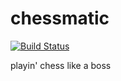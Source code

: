 chessmatic
==========

[![Build Status](https://travis-ci.org/colbyr/chesster.png)](https://travis-ci.org/colbyr/chesster)

playin' chess like a boss